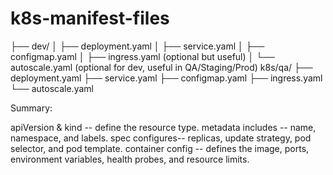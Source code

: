 # k8s-manifest-files
├── dev/
│   ├── deployment.yaml
│   ├── service.yaml
│   ├── configmap.yaml
│   ├── ingress.yaml  (optional but useful)
│   └── autoscale.yaml  (optional for dev, useful in QA/Staging/Prod)
k8s/qa/
├── deployment.yaml
├── service.yaml
├── configmap.yaml
├── ingress.yaml
└── autoscale.yaml



Summary:

apiVersion & kind --  define the resource type.
metadata includes -- name, namespace, and labels.
spec configures-- replicas, update strategy, pod selector, and pod template.
container config --  defines the image, ports, environment variables, health probes, and resource limits.
